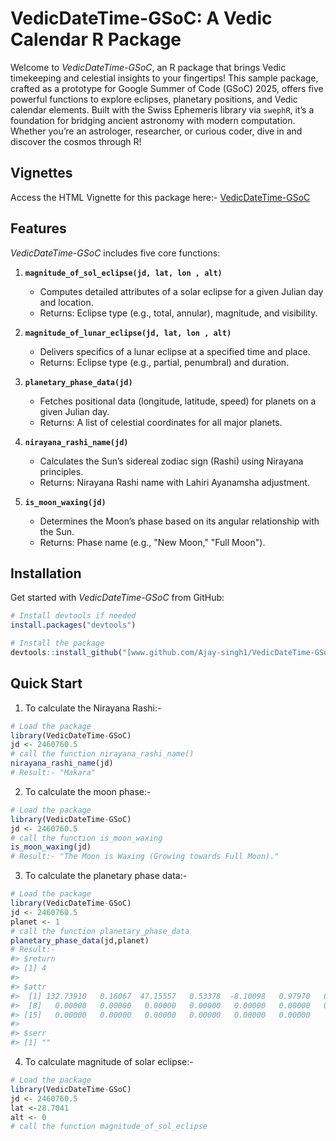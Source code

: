 # VedicDateTime-GSoC: A Vedic Calendar R Package

Welcome to *VedicDateTime-GSoC*, an R package that brings Vedic timekeeping and celestial insights to your fingertips! This sample package, crafted as a prototype for Google Summer of Code (GSoC) 2025, offers five powerful functions to explore eclipses, planetary positions, and Vedic calendar elements. Built with the Swiss Ephemeris library via `swephR`, it’s a foundation for bridging ancient astronomy with modern computation. Whether you’re an astrologer, researcher, or curious coder, dive in and discover the cosmos through R!

## Vignettes
Access the HTML Vignette for this package here:-
<a href="https://ajay-singh1.github.io/VedicDateTime-GSoC">VedicDateTime-GSoC</a>

## Features
*VedicDateTime-GSoC* includes five core functions:

1. **`magnitude_of_sol_eclipse(jd, lat, lon , alt)`**  
   - Computes detailed attributes of a solar eclipse for a given Julian day and location.  
   - Returns: Eclipse type (e.g., total, annular), magnitude, and visibility.  

2. **`magnitude_of_lunar_eclipse(jd, lat, lon , alt)`**  
   - Delivers specifics of a lunar eclipse at a specified time and place.  
   - Returns: Eclipse type (e.g., partial, penumbral) and duration.  

3. **`planetary_phase_data(jd)`**  
   - Fetches positional data (longitude, latitude, speed) for planets on a given Julian day.  
   - Returns: A list of celestial coordinates for all major planets.  

4. **`nirayana_rashi_name(jd)`**  
   - Calculates the Sun’s sidereal zodiac sign (Rashi) using Nirayana principles.  
   - Returns: Nirayana Rashi name with Lahiri Ayanamsha adjustment.  

5. **`is_moon_waxing(jd)`**  
   - Determines the Moon’s phase based on its angular relationship with the Sun.  
   - Returns: Phase name (e.g., "New Moon," "Full Moon").  

## Installation
Get started with *VedicDateTime-GSoC* from GitHub:

```R
# Install devtools if needed
install.packages("devtools")

# Install the package
devtools::install_github("[www.github.com/Ajay-singh1/VedicDateTime-GSoC")
```
## Quick Start

1. To calculate the Nirayana Rashi:-
```R
# Load the package
library(VedicDateTime-GSoC)
jd <- 2460760.5
# call the function nirayana_rashi_name()
nirayana_rashi_name(jd)
# Result:- "Makara"
```
2. To calculate the moon phase:-
```R
# Load the package
library(VedicDateTime-GSoC)
jd <- 2460760.5
# call the function is_moon_waxing
is_moon_waxing(jd)
# Result:- "The Moon is Waxing (Growing towards Full Moon)."
```
3. To calculate the planetary phase data:-
```R
# Load the package
library(VedicDateTime-GSoC)
jd <- 2460760.5
planet <- 1
# call the function planetary_phase_data
planetary_phase_data(jd,planet)
# Result:-
#> $return
#> [1] 4
#> 
#> $attr
#>  [1] 132.73910   0.16067  47.15557   0.53378  -8.10098   0.97970   0.00000
#>  [8]   0.00000   0.00000   0.00000   0.00000   0.00000   0.00000   0.00000
#> [15]   0.00000   0.00000   0.00000   0.00000   0.00000   0.00000
#> 
#> $serr
#> [1] ""
```
4. To calculate magnitude of solar eclipse:-
```R
# Load the package
library(VedicDateTime-GSoC)
jd <- 2460760.5
lat <-28.7041
alt <- 0
# call the function magnitude_of_sol_eclipse

